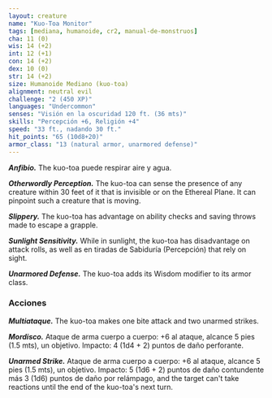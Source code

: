 ```yaml
---
layout: creature
name: "Kuo-Toa Monitor"
tags: [mediana, humanoide, cr2, manual-de-monstruos]
cha: 11 (0)
wis: 14 (+2)
int: 12 (+1)
con: 14 (+2)
dex: 10 (0)
str: 14 (+2)
size: Humanoide Mediano (kuo-toa)
alignment: neutral evil
challenge: "2 (450 XP)"
languages: "Undercommon"
senses: "Visión en la oscuridad 120 ft. (36 mts)"
skills: "Percepción +6, Religión +4"
speed: "33 ft., nadando 30 ft."
hit_points: "65 (10d8+20)"
armor_class: "13 (natural armor, unarmored defense)"
---
```


***Anfibio.*** The kuo-toa puede respirar aire y agua.

***Otherwordly Perception.*** The kuo-toa can sense the presence of any creature within 30 feet of it that is invisible or on the Ethereal Plane. It can pinpoint such a creature that is moving.

***Slippery.*** The kuo-toa has advantage on ability checks and saving throws made to escape a grapple.

***Sunlight Sensitivity.*** While in sunlight, the kuo-toa has disadvantage on attack rolls, as well as en tiradas de Sabiduría (Percepción) that rely on sight.

***Unarmored Defense.*** The kuo-toa adds its Wisdom modifier to its armor class.

### Acciones

***Multiataque.*** The kuo-toa makes one bite attack and two unarmed strikes.

***Mordisco.*** Ataque de arma cuerpo a cuerpo: +6 al ataque, alcance 5 pies (1.5 mts), un objetivo. Impacto: 4 (1d4 + 2) puntos de daño perforante.

***Unarmed Strike.*** Ataque de arma cuerpo a cuerpo: +6 al ataque, alcance 5 pies (1.5 mts), un objetivo. Impacto: 5 (1d6 + 2) puntos de daño contundente más 3 (1d6) puntos de daño por relámpago, and the target can't take reactions until the end of the kuo-toa's next turn.